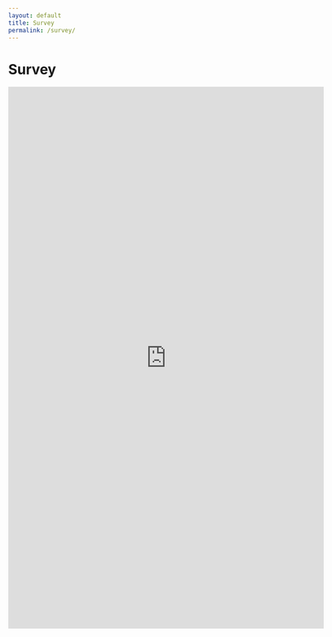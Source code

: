 ```yaml
---
layout: default
title: Survey
permalink: /survey/
---
```

# Survey

<iframe src="https://docs.google.com/forms/d/e/1FAIpQLSfTC7yCNn9gfdqLlFUVv2q01vThsfE15MuOKPRM70wo-O_W-A/viewform?embedded=true" width="640" height="1097" frameborder="0" marginheight="0" marginwidth="0">Loading…</iframe>

